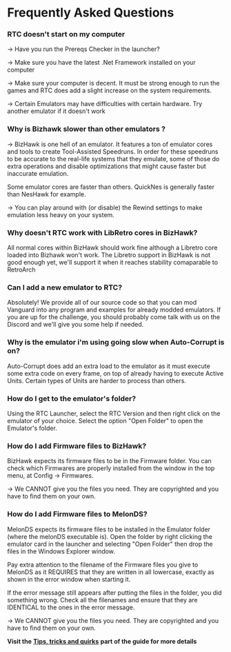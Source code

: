 # Frequently Asked Questions



### **RTC doesn't start on my computer**

\-> Have you run the Prereqs Checker in the launcher?

\-> Make sure you have the latest .Net Framework installed on your computer

\-> Make sure your computer is decent. It must be strong enough to run the games and RTC does add a slight increase on the system requirements.

\-> Certain Emulators may have difficulties with certain hardware. Try another emulator if it doesn't work

### &#x20;**Why is Bizhawk slower than other emulators ?**

\-> BizHawk is one hell of an emulator. It features a ton of emulator cores and tools to create Tool-Assisted Speedruns. In order for these speedruns to be accurate to the real-life systems that they emulate, some of those do extra operations and disable optimizations that might cause faster but inaccurate emulation.

Some emulator cores are faster than others. QuickNes is generally faster than NesHawk for example.

\-> You can play around with (or disable) the Rewind settings to make emulation less heavy on your system.



### **Why doesn't RTC work with LibRetro cores in BizHawk?**

All normal cores within BizHawk should work fine although a Libretro core loaded into Bizhawk won't work. The Libretro support in BizHawk is not good enough yet, we'll support it when it reaches stability comaparable to RetroArch



### **Can I add a new emulator to RTC?**

Absolutely! We provide all of our source code so that you can mod Vanguard into any program and examples for already modded emulators. If you are up for the challenge, you should probably come talk with us on the Discord and we'll give you some help if needed.



### **Why is the emulator i'm using going slow when Auto-Corrupt is on?**

Auto-Corrupt does add an extra load to the emulator as it must execute some extra code on every frame, on top of already having to execute Active Units. Certain types of Units are harder to process than others.



### How do I get to the emulator's folder?

Using the RTC Launcher, select the RTC Version and then right click on the emulator of your choice. Select the option "Open Folder" to open the Emulator's folder.



### How do I add Firmware files to BizHawk?

BizHawk expects its firmware files to be in the Firmware folder. You can check which Firmwares are properly installed from the window in the top menu, at Config -> Firmwares.

\-> We CANNOT give you the files you need. They are copyrighted and you have to find them on your own.



### **How do I add Firmware files to MelonDS?**

MelonDS expects its firmware files to be installed in the Emulator folder (where the melonDS executable is). Open the folder by right clicking the emulator card in the launcher and selecting "Open Folder" then drop the files in the Windows Explorer window.

Pay extra attention to the filename of the Firmware files you give to MelonDS as it REQUIRES that they are written in all lowercase, exactly as shown in the error window when starting it.

If the error message still appears after putting the files in the folder, you did something wrong. Check all the filenames and ensure that they are IDENTICAL to the ones in the error message.

\-> We CANNOT give you the files you need. They are copyrighted and you have to find them on your own.





**Visit the** [**Tips, tricks and quirks**](https://corrupt.wiki/corruptors/rtc-real-time-corruptor/4.html) **part of the guide for more details**
